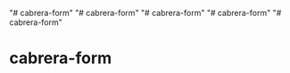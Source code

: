 "# cabrera-form" 
"# cabrera-form" 
"# cabrera-form" 
"# cabrera-form" 
"# cabrera-form" 
# cabrera-form
